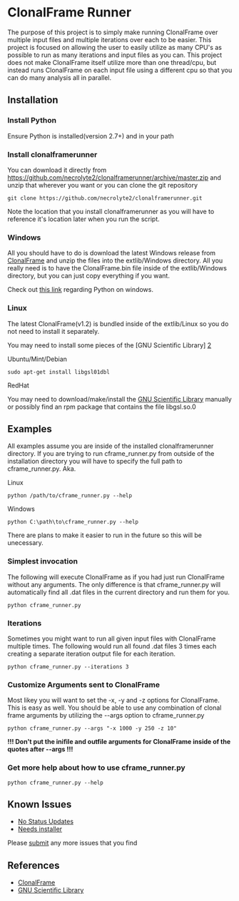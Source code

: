 # ClonalFrame Runner

The purpose of this project is to simply make running ClonalFrame over multiple 
input files and multiple iterations over each to be easier.
This project is focused on allowing the user to easily utilize as many CPU's as 
possible to run as many iterations and input files as you can.
This project does not make ClonalFrame itself utilize more than one thread/cpu, 
but instead runs ClonalFrame on each input file using a different cpu so that you can do many analysis all in parallel.

## Installation

### Install Python

Ensure Python is installed(version 2.7+) and in your path

### Install clonalframerunner

You can download it directly from https://github.com/necrolyte2/clonalframerunner/archive/master.zip and unzip that wherever
you want or you can clone the git repository
```
git clone https://github.com/necrolyte2/clonalframerunner.git
```
Note the location that you install clonalframerunner as you will have to reference it's location later when you run the script.

### Windows

All you should have to do is download the latest Windows release from [ClonalFrame][1] and unzip the files into
the extlib/Windows directory.
All you really need is to have the ClonalFrame.bin file inside of the extlib/Windows directory, but you can just copy
everything if you want.

Check out [this link](http://docs.python.org/2/faq/windows.html#how-do-i-run-a-python-program-under-windows) regarding Python on windows.

### Linux

The latest ClonalFrame(v1.2) is bundled inside of the extlib/Linux so you do not
need to install it separately.

You may need to install some pieces of the [GNU Scientific Library] [2]

Ubuntu/Mint/Debian
```
sudo apt-get install libgsl01dbl
```
RedHat

You may need to download/make/install the [GNU Scientific Library][2] manually or possibly find an rpm package that 
contains the file libgsl.so.0

## Examples

All examples assume you are inside of the installed clonalframerunner directory. If you are trying to run cframe_runner.py from outside of the installation directory you will have to specify the full path to cframe_runner.py.
Aka.

Linux
```
python /path/to/cframe_runner.py --help
```
Windows
```
python C:\path\to\cframe_runner.py --help
```
There are plans to make it easier to run in the future so this will be unecessary.

### Simplest invocation

The following will execute ClonalFrame as if you had just run ClonalFrame without any arguments.
The only difference is that cframe_runner.py will automatically find all .dat files in the current directory
and run them for you.
```
python cframe_runner.py
```

### Iterations

Sometimes you might want to run all given input files with ClonalFrame multiple times.
The following would run all found .dat files 3 times each creating a separate iteration output file for each iteration.
```
python cframe_runner.py --iterations 3
```

### Customize Arguments sent to ClonalFrame

Most likey you will want to set the -x, -y and -z options for ClonalFrame. This is easy as well.
You should be able to use any combination of clonal frame arguments by utilizing the --args option to cframe_runner.py

```
python cframe_runner.py --args "-x 1000 -y 250 -z 10"
```
__!!! Don't put the inifile and outfile arguments for ClonalFrame inside of the quotes after --args !!!__


### Get more help about how to use cframe_runner.py
```
python cframe_runner.py --help
```

## Known Issues

* [No Status Updates](https://github.com/necrolyte2/clonalframerunner/issues/1)
* [Needs installer](https://github.com/necrolyte2/clonalframerunner/issues/2)

Please [submit](https://github.com/necrolyte2/clonalframerunner/issues) any more issues that you find

## References

* [ClonalFrame][1]
* [GNU Scientific Library][2]

[1]: http://www.xavierdidelot.xtreemhost.com/clonalframe.htm    "ClonalFrame"
[2]: http://www.gnu.org/software/gsl/    "GNU Scientific Library"
